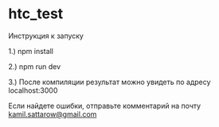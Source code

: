 # htc_test

Инструкция к запуску

1.) npm install

2.) npm run dev 

3.) После компиляции результат можно увидеть по адресу localhost:3000


Если найдете ошибки, отправьте комментарий на почту kamil.sattarow@gmail.com
